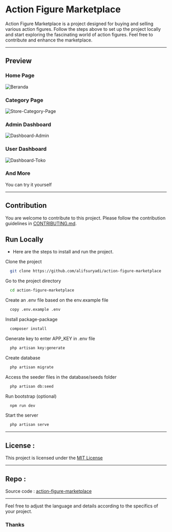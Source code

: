 # Action Figure Marketplace

Action Figure Marketplace is a project designed for buying and selling various action figures. Follow the steps above to set up the project locally and start exploring the fascinating world of action figures. Feel free to contribute and enhance the marketplace.

---
## Preview
### Home Page
![Beranda](https://github.com/alifsuryadi/action-figure-marketplace/assets/119511703/591a5f00-77f5-4c32-9fd8-76cbb153f051)

### Category Page
![Store-Category-Page](https://github.com/alifsuryadi/action-figure-marketplace/assets/119511703/88046530-319c-4746-b73f-d08f672a55ad)

### Admin Dashboard
![Dashboard-Admin](https://github.com/alifsuryadi/action-figure-marketplace/assets/119511703/50b246ea-5e17-408b-8930-b0f1a7e61f0e)

### User Dashboard
![Dashboard-Toko](https://github.com/alifsuryadi/action-figure-marketplace/assets/119511703/1c27245a-c76a-4a62-9feb-c7b8cb883c69)

### And More
You can try it yourself


---
## Contribution

You are welcome to contribute to this project. Please follow the contribution guidelines in [CONTRIBUTING.md](CONTRIBUTING.md).


## Run Locally
- Here are the steps to install and run the project.

Clone the project

```bash
  git clone https://github.com/alifsuryadi/action-figure-marketplace
```

Go to the project directory

```bash
  cd action-figure-marketplace
```

Create an .env file based on the env.example file

```bash
  copy .env.example .env
```

Install package-package

```bash
  composer install
```

Generate key to enter APP_KEY in .env file

```bash
  php artisan key:generate
```

Create database

```bash
  php artisan migrate
```

Access the seeder files in the database/seeds folder

```bash
  php artisan db:seed
```

Run bootstrap (optional)

```bash
  npm run dev
```

Start the server

```bash
  php artisan serve
```

---
## License :
This project is licensed under the [MIT License](LICENSE)

---
## Repo :
Source code : [action-figure-marketplace](https://github.com/alifsuryadi/action-figure-marketplace)

---
Feel free to adjust the language and details according to the specifics of your project.

### Thanks
